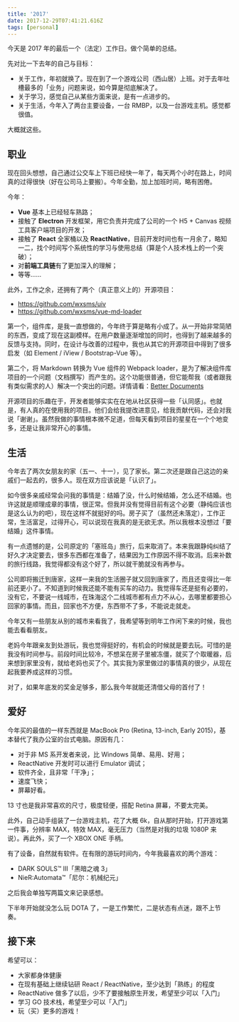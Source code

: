 ```yaml
---
title: '2017'
date: 2017-12-29T07:41:21.616Z
tags: [personal]
---
```


今天是 2017 年的最后一个（法定）工作日。做个简单的总结。

先对比一下去年的自己与目标：

* 关于工作，年初就换了。现在到了一个游戏公司（西山居）上班。对于去年吐槽最多的「业务」问题来说，如今算是彻底解决了。
* 关于学习，感觉自己从某些方面来说，是有一点进步的。
* 关于生活，今年入了两台主要设备，一台 RMBP，以及一台游戏主机。感觉都很值。

大概就这些。

<!-- more -->

## 职业

现在回头想想，自己通过公交车上下班已经快一年了，每天两个小时在路上，时间真的过得很快（好在公司马上要搬）。今年全勤，加上加班时间，略有困倦。

今年：

* **Vue** 基本上已经轻车熟路；
* 接触了 **Electron** 开发框架，用它负责并完成了公司的一个 H5 + Canvas 视频工具客户端项目的开发；
* 接触了 **React** 全家桶以及 **ReactNative**，目前开发时间也有一月余了，略知一二，找个时间写个系统性的学习与使用总结（算是个人技术栈上的一个突破）；
* 对**前端工具链**有了更加深入的理解；
* 等等......

此外，工作之余，还拥有了两个（真正意义上的）开源项目：

* https://github.com/wxsms/uiv
* https://github.com/wxsms/vue-md-loader

第一个，组件库，是我一直想做的，今年终于算是略有小成了。从一开始非常简陋的东西，变成了现在这副模样。在用户数量逐渐增加的同时，也得到了越来越多的反馈与支持。同时，在设计与改善的过程中，我也从其它的开源项目中得到了很多启发（如 Element / iView / Bootstrap-Vue 等）。

第二个，将 Markdown 转换为 Vue 组件的 Webpack loader，是为了解决组件库项目的一个问题（文档撰写）而产生的。这个功能很普通，但它能帮我（或者跟我有类似需求的人）解决一个突出的问题。详情请看：[Better Documents](https://wxsm.space/p/better-documents)

开源项目的乐趣在于，开发者能够实实在在地从社区获得一些「认同感」。也就是，有人真的在使用我的项目。他们会给我提改进意见，给我贡献代码，还会对我说「谢谢」。虽然我做的事情根本微不足道，但每天看到项目的星星在一个个地变多，还是让我非常开心的事情。

## 生活

今年去了两次女朋友的家（五一、十一），见了家长。第二次还是跟自己这边的亲戚们一起去的，很多人。现在双方应该说是「认识了」。

如今很多亲戚经常会问我的事情是：结婚了没，什么时候结婚，怎么还不结婚。也许这就是顺理成章的事情，很正常。但我并没有觉得目前有这个必要（静纯应该也是这么认为的吧），现在这样不就挺好的吗。房子买了（虽然还未落定），工作正常，生活富足，过得开心，可以说现在我真的是无欲无求。所以我根本没想过「要结婚」这件事情。

有一点遗憾的是，公司原定的「塞班岛」旅行，后来取消了。本来我跟静纯纠结了好久才决定要去，很多东西都在准备了，结果因为工作原因不得不取消。后来补数的旅行线路，我觉得都没有这个好了，所以就干脆就没有再参与。

公司即将搬迁到唐家，这样一来我的生活圈子就又回到唐家了，而且还变得比一年前还更小了。不知道到时候我还能不能有买车的动力。我觉得车还是挺有必要的，没有它，不要说一线城市，在珠海这个二线城市都有点力不从心，去哪里都要担心回家的事情。而且，回家也不方便，东西带不了多，不能说走就走。

今年又有一些朋友从别的城市来看我了，我希望等到明年工作闲下来的时候，我也能去看看朋友。

老妈今年跟亲友到处游玩，我也觉得挺好的，有机会的时候就是要去玩。可惜的是我没有时间参与。前段时间比较冷，不想呆在房子里被冻僵，就买了个取暖器，后来想到家里没有，就给老妈也买了个。其实我为家里做过的事情真的很少，从现在起我要养成这样的习惯。

对了，如果年底发的奖金足够多，那么我今年就能还清借父母的首付了！

## 爱好

今年买的最值的一样东西就是 MacBook Pro (Retina, 13-inch, Early 2015)，基本替代了我办公室的台式电脑。原因有几：

* 对于非 MS 系开发者来说，比 Windows 简单、易用、好用；
* ReactNative 开发时可以进行 Emulator 调试；
* 软件齐全，且非常「干净」；
* 速度飞快；
* 屏幕好看。

13 寸也是我非常喜欢的尺寸，极度轻便，搭配 Retina 屏幕，不要太完美。

此外，自己动手组装了一台游戏主机，花了大概 6k，自从那时开始，打开游戏第一件事，分辨率 MAX，特效 MAX，毫无压力（当然是对我的垃圾 1080P 来说）。再此外，买了一个 XBOX ONE 手柄。

有了设备，自然就有软件。在有限的游玩时间内，今年我最喜欢的两个游戏：

* DARK SOULS™ III「黑暗之魂 3」
* NieR:Automata™「尼尔：机械纪元」

之后我会单独写两篇文来记录感想。

下半年开始就没怎么玩 DOTA 了，一是工作繁忙，二是状态有点迷，跟不上节奏。

## 接下来

希望可以：

* 大家都身体健康
* 在现有基础上继续钻研 React / ReactNative，至少达到「熟练」的程度
* ReactNative 做多了以后，少不了要接触原生开发，希望至少可以「入门」
* 学习 GO 技术栈，希望至少可以「入门」
* 玩（买）更多的游戏！
